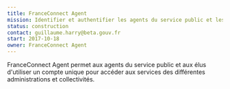 ```yaml
---
title: FranceConnect Agent
mission: Identifier et authentifier les agents du service public et les élus avec un compte unique
status: construction
contact: guillaume.harry@beta.gouv.fr
start: 2017-10-18
owner: FranceConnect Agent
---
```

FranceConnect Agent permet aux agents du service public et aux élus d'utiliser un compte unique pour accéder aux services des différentes administrations et collectivités.
